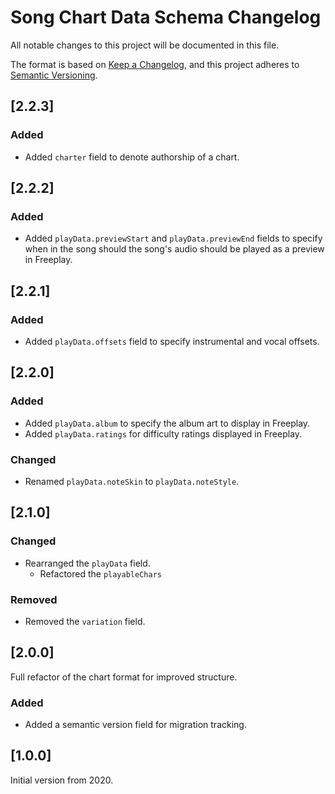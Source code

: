 # Song Chart Data Schema Changelog

All notable changes to this project will be documented in this file.

The format is based on [Keep a Changelog](https://keepachangelog.com/en/1.0.0/),
and this project adheres to [Semantic Versioning](https://semver.org/spec/v2.0.0.html).

## [2.2.3]
### Added
- Added `charter` field to denote authorship of a chart.

## [2.2.2]
### Added
- Added `playData.previewStart` and `playData.previewEnd` fields to specify when in the song should the song's audio should be played as a preview in Freeplay.

## [2.2.1]
### Added
- Added `playData.offsets` field to specify instrumental and vocal offsets.

## [2.2.0]
### Added
- Added `playData.album` to specify the album art to display in Freeplay.
- Added `playData.ratings` for difficulty ratings displayed in Freeplay.
### Changed
- Renamed `playData.noteSkin` to `playData.noteStyle`.

## [2.1.0]
### Changed
- Rearranged the `playData` field.
  - Refactored the `playableChars`
### Removed
- Removed the `variation` field.

## [2.0.0]
Full refactor of the chart format for improved structure.
### Added
- Added a semantic version field for migration tracking.

## [1.0.0]
Initial version from 2020.

